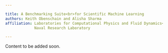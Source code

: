 ```yaml
---

title: A Benchmarking Suite<br>for Scientific Machine Learning
authors: Keith Obenschain and Alisha Sharma
affiliation: Laboratories for Computational Physics and Fluid Dynamics<br>
             Naval Research Laboratory

---
```


<p class="notice">Content to be added soon.</p>
